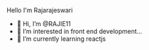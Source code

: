 Hello I'm Rajarajeswari



- 👋 Hi, I’m @RAJIE11
- 👀 I’m interested in  front end development...
- 🌱 I’m currently learning reactjs

<!---
RAJIE11/RAJIE11 is a ✨ special ✨ repository because its `README.md` (this file) appears on your GitHub profile.
You can click the Preview link to take a look at your changes.
--->
